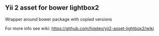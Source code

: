 Yii 2 asset for bower lightbox2
-------------------------------

Wrapper around bower package with copied versions

For more info see wiki:
https://github.com/hiqdev/yii2-asset-lightbox2/wiki
